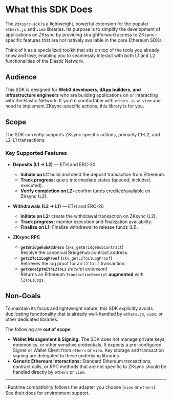 # What this SDK Does

The `@zksync-sdk` is a lightweight, powerful extension for the popular `ethers.js` and `viem` libraries. Its purpose is to simplify the development of applications on ZKsync by providing straightforward access to ZKsync-specific features that are not natively available in the core Ethereum SDKs.

Think of it as a specialized toolkit that sits on top of the tools you already know and love, enabling you to seamlessly interact with both L1 and L2 functionalities of the Elastic Network.

## Audience

This SDK is designed for **Web3 developers, dApp builders, and infrastructure engineers** who are building applications on or interacting with the Elastic Network. If you're comfortable with `ethers.js` or `viem` and need to implement ZKsync-specific actions, this library is for you.

## Scope

The SDK currently supports ZKsync specific actions, primarily L1-L2, and L2-L1 transactions.

### Key Supported Features

- **Deposits (L1 → L2)** — ETH and ERC-20
  - **Initiate on L1:** build and send the deposit transaction from Ethereum.
  - **Track progress:** query intermediate states (queued, included, executed).
  - **Verify completion on L2:** confirm funds credited/available on ZKsync (L2).

- **Withdrawals (L2 → L1)** — ETH and ERC-20
  - **Initiate on L2:** create the withdrawal transaction on ZKsync (L2).
  - **Track progress:** monitor execution and finalization availability.
  - **Finalize on L1:** Finalize withdrawal to release funds (L1).

- **ZKsync RPC**
  - **`getBridgehubAddress`** (`zks_getBridgehubContract`)  
    Resolve the canonical Bridgehub contract address.
  - **`getL2ToL1LogProof`** (`zks_getL2ToL1LogProof`)  
    Retrieves the log proof for an L2 to L1 transaction.
  - **`getReceiptWithL2ToL1`** _(receipt extension)_  
    Returns an Ethereum `TransactionReceipt` **augmented** with `l2ToL1Logs`.

## Non-Goals

To maintain its focus and lightweight nature, this SDK explicitly avoids duplicating functionality that is already well-handled by `ethers.js`, `viem`, or other dedicated libraries.

The following are **out of scope**:

- **Wallet Management & Signing:** The SDK does not manage private keys, mnemonics, or other sensitive credentials. It expects a pre-configured Signer or Wallet Client from `ethers` or `viem`. Key storage and transaction signing are delegated to these underlying libraries.
- **Generic Ethereum Interactions:** Standard Ethereum transactions, contract calls, or RPC methods that are not specific to ZKsync should be handled directly by `ethers` or `viem`.

---

ℹ️ Runtime compatibility follows the adapter you choose (`viem` or `ethers`).  
See their docs for environment support.
